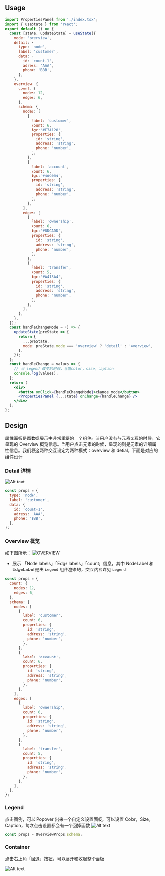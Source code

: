 ## Usage

```jsx
import PropertiesPanel from './index.tsx';
import { useState } from 'react';
export default () => {
  const [state, updateState] = useState({
    mode: 'overview',
    detail: {
      type: 'node',
      label: 'customer',
      data: {
        id: 'count-1',
        adress: 'AAA',
        phone: 'BBB',
      },
    },
    overview: {
      count: {
        nodes: 12,
        edges: 6,
      },
      schema: {
        nodes: [
          {
            label: 'customer',
            count: 6,
            bgc:'#F7A128',
            properties: {
              id: 'string',
              address: 'string',
              phone: 'number',
            },
          },
          {
            label: 'account',
            count: 6,
            bgc:'#40C054',
            properties: {
              id: 'string',
              address: 'string',
              phone: 'number',
            },
          },
        ],
        edges: [
          {
            label: 'ownership',
            count: 6,
            bgc:'#8DCADD',
            properties: {
              id: 'string',
              address: 'string',
              phone: 'number',
            },
          },
          {
            label: 'transfer',
            count: 5,
            bgc:'#A413A4',
            properties: {
              id: 'string',
              address: 'string',
              phone: 'number',
            },
          },
        ],
      },
    },
  });
  const handleChangeMode = () => {
    updateState(preState => {
      return {
        ...preState,
        mode: preState.mode === 'overview' ? 'detail' : 'overview',
      };
    });
  };
  const handleChange = values => {
    // 当 legend 改变的时候，设置color，size，caption
    console.log(values);
  };
  return (
    <div>
      <button onClick={handleChangeMode}>change mode</button>
      <PropertiesPanel {...state} onChange={handleChange} />
    </div>
  );
};
```

## Design

属性面板是图数据展示中非常重要的一个组件。当用户没有与元素交互的时候，它呈现的 Overview 概览信息。当用户点击元素的时候，呈现的则是元素的详细属性信息。我们将这两种交互设定为两种模式：overview 和 detial，下面是对应的组件设计

### Detail 详情

![Alt text](./images/node-properties.png)

```jsx | pure
const props = {
  type: 'node',
  label: 'customer',
  data: {
    id: 'count-1',
    adress: 'AAA',
    phone: 'BBB',
  },
};
```

### Overview 概览

如下图所示：
![OVERVIEW](./images/overview.png)

- 展示 「Node labels」「Edge labels」「count」信息，其中 NodeLabel 和 EdgeLabel 是由 `Legend` 组件渲染的，交互内容详见 `Legend`

```jsx | pure
const props = {
  count: {
    nodes: 12,
    edges: 6,
  },
  schema: {
    nodes: [
      {
        label: 'customer',
        count: 6,
        properties: {
          id: 'string',
          address: 'string',
          phone: 'number',
        },
      },
      {
        label: 'account',
        count: 6,
        properties: {
          id: 'string',
          address: 'string',
          phone: 'number',
        },
      },
    ],
    edges: [
      {
        label: 'ownership',
        count: 6,
        properties: {
          id: 'string',
          address: 'string',
          phone: 'number',
        },
      },
      {
        label: 'transfer',
        count: 5,
        properties: {
          id: 'string',
          address: 'string',
          phone: 'number',
        },
      },
    ],
  },
};
```

### Legend

点击图例，可以 Popover 出来一个自定义设置面板，可以设置 Color，Size，Caption，每次点击设置都会有一个回掉函数
![Alt text](./images/legend.png)

```jsx | pure
const props = OverviewProps.schema;
```

### Container

点击右上角「回退」按钮，可以展开和收起整个面板

![Alt text](./images/button.png)
